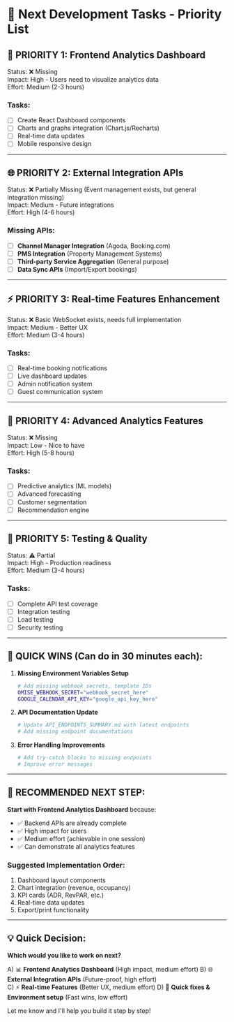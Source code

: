 # 🔄 Next Development Tasks - Priority List

## 🚨 **PRIORITY 1: Frontend Analytics Dashboard**
Status: ❌ Missing  
Impact: High - Users need to visualize analytics data  
Effort: Medium (2-3 hours)

### Tasks:
- [ ] Create React Dashboard components
- [ ] Charts and graphs integration (Chart.js/Recharts)
- [ ] Real-time data updates
- [ ] Mobile responsive design

---

## 🌐 **PRIORITY 2: External Integration APIs**
Status: ❌ Partially Missing (Event management exists, but general integration missing)  
Impact: Medium - Future integrations  
Effort: High (4-6 hours)

### Missing APIs:
- [ ] **Channel Manager Integration** (Agoda, Booking.com)
- [ ] **PMS Integration** (Property Management Systems)
- [ ] **Third-party Service Aggregation** (General purpose)
- [ ] **Data Sync APIs** (Import/Export bookings)

---

## ⚡ **PRIORITY 3: Real-time Features Enhancement**
Status: ❌ Basic WebSocket exists, needs full implementation  
Impact: Medium - Better UX  
Effort: Medium (3-4 hours)

### Tasks:
- [ ] Real-time booking notifications
- [ ] Live dashboard updates
- [ ] Admin notification system
- [ ] Guest communication system

---

## 🎯 **PRIORITY 4: Advanced Analytics Features**
Status: ❌ Missing  
Impact: Low - Nice to have  
Effort: High (5-8 hours)

### Tasks:
- [ ] Predictive analytics (ML models)
- [ ] Advanced forecasting
- [ ] Customer segmentation
- [ ] Recommendation engine

---

## 🧪 **PRIORITY 5: Testing & Quality**
Status: ⚠️ Partial  
Impact: High - Production readiness  
Effort: Medium (3-4 hours)

### Tasks:
- [ ] Complete API test coverage
- [ ] Integration testing
- [ ] Load testing
- [ ] Security testing

---

## 🚀 **QUICK WINS (Can do in 30 minutes each):**

1. **Missing Environment Variables Setup**
   ```bash
   # Add missing webhook secrets, template IDs
   OMISE_WEBHOOK_SECRET="webhook_secret_here"
   GOOGLE_CALENDAR_API_KEY="google_api_key_here"
   ```

2. **API Documentation Update**
   ```bash
   # Update API_ENDPOINTS_SUMMARY.md with latest endpoints
   # Add missing endpoint documentations
   ```

3. **Error Handling Improvements**
   ```bash
   # Add try-catch blocks to missing endpoints
   # Improve error messages
   ```

---

## 🎯 **RECOMMENDED NEXT STEP:**

**Start with Frontend Analytics Dashboard** because:
- ✅ Backend APIs are already complete
- ✅ High impact for users
- ✅ Medium effort (achievable in one session)
- ✅ Can demonstrate all analytics features

### Suggested Implementation Order:
1. Dashboard layout components
2. Chart integration (revenue, occupancy)
3. KPI cards (ADR, RevPAR, etc.)
4. Real-time data updates
5. Export/print functionality

---

## 💡 **Quick Decision:**

**Which would you like to work on next?**

A) 📊 **Frontend Analytics Dashboard** (High impact, medium effort)
B) 🌐 **External Integration APIs** (Future-proof, high effort)  
C) ⚡ **Real-time Features** (Better UX, medium effort)
D) 🔧 **Quick fixes & Environment setup** (Fast wins, low effort)

Let me know and I'll help you build it step by step!
